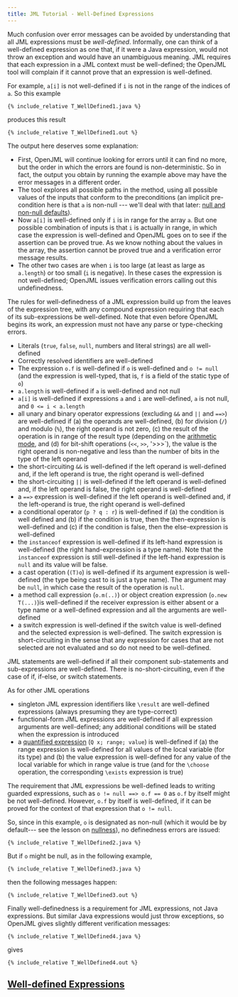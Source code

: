 ```yaml
---
title: JML Tutorial - Well-Defined Expressions
---
```


Much confusion over error messages can be avoided by understanding that all JML expressions must be *well-defined*. Informally, one can think of a well-defined expression as one that, if it were a Java expression, would not throw an exception and would have an unambiguous meaning. JML requires that each expression in a JML context must be well-defined; the OpenJML tool will complain if it cannot prove that an expression is well-defined.

For example, `a[i]` is not well-defined if `i` is not in the range of the indices of `a`. So this example

```
{% include_relative T_WellDefined1.java %}
```

produces this result

```
{% include_relative T_WellDefined1.out %}
```

The output here deserves some explanation:
* First, OpenJML will continue looking for errors until it can find no more, but the order in which the errors are found is non-deterministic. So in fact, the output you obtain by running the example above may have the error messages in a different order.
* The tool explores all possible paths in the method, using all possible values of the inputs that conform to the preconditions (an implicit pre-condition here is that `a` is non-null --- we'll deal with that later: [null and non-null defaults](Nullness)).
* Now `a[i]` is well-defined only if `i` is in range for the array `a`. But one possible combination of inputs is that `i` is actually in range, in which case the expression is well-defined and OpenJML goes on to see if the assertion can be proved true. As we know nothing about the values in the array, the assertion cannot be proved true and a verification error message results.
* The other two cases are when `i` is too large (at least as large as `a.length`) or too small (`i` is negative). In these cases the expression is not well-defined; OpenJML issues verification errors calling out this undefinedness.

The rules for well-definedness of a JML expression build up from the leaves of the expression tree, with any compound expression requiring that each of its sub-expressions be well-defined. Note that even before OpenJML begins its work, an expression must not have any parse or type-checking errors.

* Literals (`true`, `false`, `null`, numbers and literal strings) are all well-defined
* Correctly resolved identifiers are well-defined
* The expression `o.f` is well-defined if `o` is well-defined and `o != null` (and the expression is well-typed, that is, `f` is a field of the static type of `o`)
* `a.length` is well-defined if `a` is well-defined and not null
* `a[i]` is well-defined if expressions `a` and `i` are well-defined, `a` is not null, and `0 <= i < a.length`
* all unary and binary operator expressions (excluding `&&` and `||` and `==>`)
 are well-defined if (a) the operands are well-defined, (b) for division (`/`) and modulo (`%`), the right operand is not zero, (c) the result of the operation is in range of the result type (depending on the [arithmetic mode](ArithmeticModes), and (d) for bit-shift operations (`<<`, `>>`, '>>>`), the value is the right operand is non-negative and less than the number of bits in the type of the left operand
* the short-circuiting `&&` is well-defined if the left operand is well-defined and, if the left operand is true, the right operand is well-defined
* the short-circuiting `||` is well-defined if the left operand is well-defined and, if the left operand is false, the right operand is well-defined
* a `==>`  expression is well-defined if the left operand is well-defined and,
if the left-operand is true, the right operand is well-defined
* a conditional operator (`p ? q : r`) is well-defined if (a) the condition is well defined and (b) if the condition is true, then the then-expression is well-defined and (c) if the condition is false, then the else-expression is well-defined
* the `instanceof` expression is well-defined if its left-hand expression is well-defined (the right hand-expression is a type name). Note that the `instanceof` expression is still well-defined if the left-hand expression is `null` and its value will be false.
* a cast operation (`(T)o`) is well-defined if its argument expression is well-defined (the type being cast to is just a type name). The argument may be `null`, in which case the result of the operation is `null`.
* a method call expression (`o.m(..)`) or object creation expression (`o.new T(...)`)is well-defined if the receiver expression is either absent or a type name or a well-defined expression and all the arguments are well-defined
* a switch expression is well-defined if the switch value is well-defined and the selected expression is well-defined. The switch expression is short-circuiting in the sense that any expression for cases that are not selected are not evaluated and so do not need to be well-defined.

JML statements are well-defined if all their component sub-statements and sub-expressions are well-defined. There is no-short-circuiting, even if the case of if, if-else, or switch statements.

As for other JML operations
* singleton JML expression identifiers like `\result` are well-defined expressions (always presuming they are type-correct)
* functional-form JML expressions are well-defined if all expression arguments are well-defined; any additional conditions will be stated when the expression is introduced
* a [quantified expression](Expressions#QuantifiedExpressions) (`Q x; range; value`) is well-defined if (a) the  range expression is well-defined for all values of the local variable (for its type) and (b) the value expression is well-defined for any value of the local variable for which in range value is true (and for the `\choose` operation, the corresponding `\exists` expression is true)


The requirement that JML expressions be well-defined leads to writing guarded expressions, such as `o != null ==> o.f == 0` as `o.f` by itself might be not well-defined. However, `o.f` by itself is well-defined, if it can be proved for the context of that expression that `o != null`.

So, since in this example, `o` is designated as non-null (which it would be by default--- see the lesson on [nullness](Nullness)), no definedness errors are issued:
```
{% include_relative T_WellDefined2.java %}
```
But if `o` might be null, as in the following example,
```
{% include_relative T_WellDefined3.java %}
```
then the following messages happen:
```
{% include_relative T_WellDefined3.out %}
```

Finally well-definedness is a requirement for JML expressions, not Java expressions. But similar Java expressions would just throw exceptions, so OpenJML gives slightly different verification messages:
```
{% include_relative T_WellDefined4.java %}
```
gives
```
{% include_relative T_WellDefined4.out %}
```

## **[Well-defined Expressions](https://www.openjml.org/tutorial/exercises/WellDefinedEx.html)**

